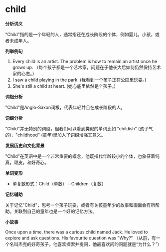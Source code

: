 # child

**分析词义**

  

"Child"指的是一个年轻的人，通常指还在成长阶段的个体，例如婴儿，小孩，或者未成年人。

  

**列举例句**

  

1.  Every child is an artist. The problem is how to remain an artist once he grows up. （每个孩子都是一个艺术家，问题在于他长大后如何仍然保持艺术家的心态。）
2.  I saw a child playing in the park. (我看到一个孩子正在公园里玩耍。)
3.  She's still a child at heart. (她心底里依然是个孩子。)

  

**词根分析**

  

"Child"是Anglo-Saxon词根，代表年轻并且在成长阶段的人。

  

**词缀分析**

  

"Child"并无特别的词缀，但我们可以看到类似的单词比如 "childish" (孩子气的)，"childhood" (童年)里加入了词缀增强其意义。

  

**发展历史和文化背景**

  

"Child"在英语中是一个非常重要的概念，他既指代年龄较小的个体，也象征着纯真，顽皮，和好奇心。

  

**单词变形**

  

*   单复数形式：Child（单数） - Children（复数）

  

**记忆辅助**

  

关于记忆"Child"，思考一个孩子玩耍，或者有关孩童年少的故事和画面会有所帮助。关联到自己的童年也是一个好的记忆方法。

  

**小故事**

  

Once upon a time, there was a curious child named Jack. He loved to explore and ask questions. His favourite question was "Why?" （从前，有一个名叫杰克的好奇孩子。他喜欢探索并提问，他最喜欢问的问题就是“为什么？”）
